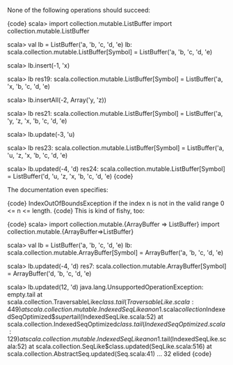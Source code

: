 None of the following operations should succeed:

{code}
scala> import collection.mutable.ListBuffer
import collection.mutable.ListBuffer

scala> val lb = ListBuffer('a, 'b, 'c, 'd, 'e)
lb: scala.collection.mutable.ListBuffer[Symbol] = ListBuffer('a, 'b, 'c, 'd, 'e)

scala> lb.insert(-1, 'x)

scala> lb
res19: scala.collection.mutable.ListBuffer[Symbol] = ListBuffer('a, 'x, 'b, 'c, 'd, 'e)

scala> lb.insertAll(-2, Array('y, 'z))

scala> lb
res21: scala.collection.mutable.ListBuffer[Symbol] = ListBuffer('a, 'y, 'z, 'x, 'b, 'c, 'd, 'e)

scala> lb.update(-3, 'u)

scala> lb
res23: scala.collection.mutable.ListBuffer[Symbol] = ListBuffer('a, 'u, 'z, 'x, 'b, 'c, 'd, 'e)

scala> lb.updated(-4, 'd)
res24: scala.collection.mutable.ListBuffer[Symbol] = ListBuffer('d, 'u, 'z, 'x, 'b, 'c, 'd, 'e)
{code}

The documentation even specifies:

{code}
IndexOutOfBoundsException
if the index n is not in the valid range 0 <= n <= length. 
{code}
This is kind of fishy, too:

{code}
scala> import collection.mutable.{ArrayBuffer => ListBuffer}
import collection.mutable.{ArrayBuffer=>ListBuffer}

scala> val lb = ListBuffer('a, 'b, 'c, 'd, 'e)
lb: scala.collection.mutable.ArrayBuffer[Symbol] = ArrayBuffer('a, 'b, 'c, 'd, 'e)

scala> lb.updated(-4, 'd)
res7: scala.collection.mutable.ArrayBuffer[Symbol] = ArrayBuffer('d, 'b, 'c, 'd, 'e)

scala> lb.updated(12, 'd)
java.lang.UnsupportedOperationException: empty.tail
  at scala.collection.TraversableLike$class.tail(TraversableLike.scala:449)
  at scala.collection.mutable.IndexedSeqLike$$anon$1.scala$collection$IndexedSeqOptimized$$super$tail(IndexedSeqLike.scala:52)
  at scala.collection.IndexedSeqOptimized$class.tail(IndexedSeqOptimized.scala:129)
  at scala.collection.mutable.IndexedSeqLike$$anon$1.tail(IndexedSeqLike.scala:52)
  at scala.collection.SeqLike$class.updated(SeqLike.scala:516)
  at scala.collection.AbstractSeq.updated(Seq.scala:41)
  ... 32 elided
{code}
